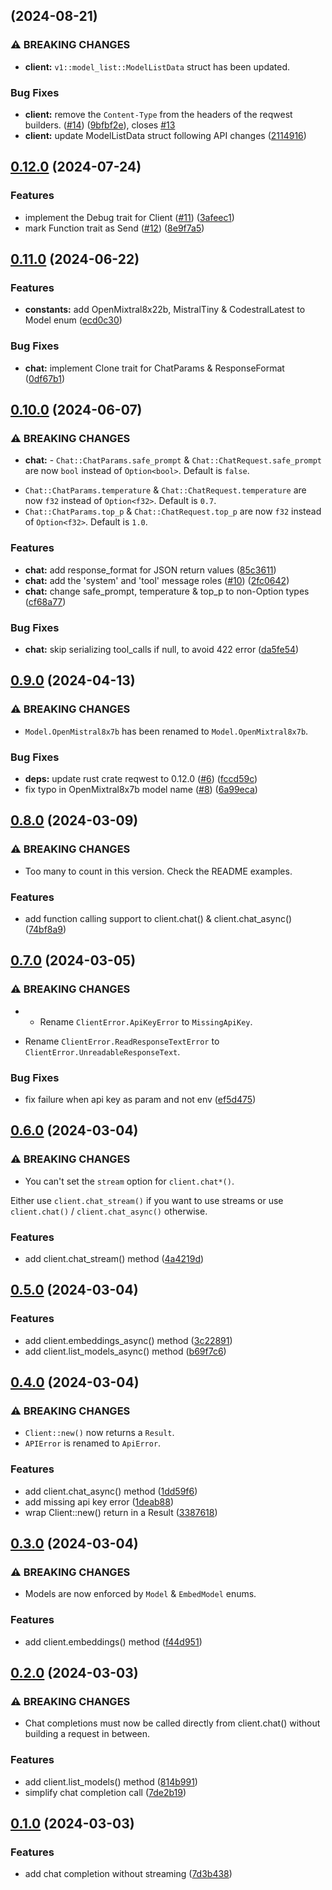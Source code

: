 ## [](https://github.com/ivangabriele/mistralai-client-rs/compare/v0.12.0...v) (2024-08-21)

### ⚠ BREAKING CHANGES

* **client:** `v1::model_list::ModelListData` struct has been updated.

### Bug Fixes

* **client:** remove the `Content-Type` from the headers of the reqwest builders. ([#14](https://github.com/ivangabriele/mistralai-client-rs/issues/14)) ([9bfbf2e](https://github.com/ivangabriele/mistralai-client-rs/commit/9bfbf2e9dc7b48103ac56923fb8b3ac9a5e2d9cf)), closes [#13](https://github.com/ivangabriele/mistralai-client-rs/issues/13)
* **client:** update ModelListData struct following API changes ([2114916](https://github.com/ivangabriele/mistralai-client-rs/commit/2114916941e1ff5aa242290df5f092c0d4954afc))
## [0.12.0](https://github.com/ivangabriele/mistralai-client-rs/compare/v0.11.0...v) (2024-07-24)

### Features

* implement the Debug trait for Client ([#11](https://github.com/ivangabriele/mistralai-client-rs/issues/11)) ([3afeec1](https://github.com/ivangabriele/mistralai-client-rs/commit/3afeec1d586022e43c7b10906acec5e65927ba7d))
* mark Function trait as Send ([#12](https://github.com/ivangabriele/mistralai-client-rs/issues/12)) ([8e9f7a5](https://github.com/ivangabriele/mistralai-client-rs/commit/8e9f7a53863879b2ad618e9e5707b198e4f3b135))
## [0.11.0](https://github.com/ivangabriele/mistralai-client-rs/compare/v0.10.0...v) (2024-06-22)

### Features

* **constants:** add OpenMixtral8x22b, MistralTiny & CodestralLatest to Model enum ([ecd0c30](https://github.com/ivangabriele/mistralai-client-rs/commit/ecd0c3028fdcfab32b867eb1eed86182f5f4ab81))

### Bug Fixes

* **chat:** implement Clone trait for ChatParams & ResponseFormat ([0df67b1](https://github.com/ivangabriele/mistralai-client-rs/commit/0df67b1b2571fb04b636ce015a2daabe629ff352))
## [0.10.0](https://github.com/ivangabriele/mistralai-client-rs/compare/v0.9.0...v) (2024-06-07)

### ⚠ BREAKING CHANGES

* **chat:** - `Chat::ChatParams.safe_prompt` & `Chat::ChatRequest.safe_prompt` are now `bool` instead of `Option<bool>`. Default is `false`.
- `Chat::ChatParams.temperature` & `Chat::ChatRequest.temperature` are now `f32` instead of `Option<f32>`. Default is `0.7`.
- `Chat::ChatParams.top_p` & `Chat::ChatRequest.top_p` are now `f32` instead of `Option<f32>`. Default is `1.0`.

### Features

* **chat:** add response_format for JSON return values ([85c3611](https://github.com/ivangabriele/mistralai-client-rs/commit/85c3611afbbe8df30dfc7512cc381ed304ce4024))
* **chat:** add the 'system' and 'tool' message roles ([#10](https://github.com/ivangabriele/mistralai-client-rs/issues/10)) ([2fc0642](https://github.com/ivangabriele/mistralai-client-rs/commit/2fc0642a5e4c024b15710acaab7735480e8dfe6a))
* **chat:** change safe_prompt, temperature & top_p to non-Option types ([cf68a77](https://github.com/ivangabriele/mistralai-client-rs/commit/cf68a773201ebe0e802face52af388711acf0c27))

### Bug Fixes

* **chat:** skip serializing tool_calls if null, to avoid 422 error ([da5fe54](https://github.com/ivangabriele/mistralai-client-rs/commit/da5fe54115ce622379776661a440e2708b24810c))
## [0.9.0](https://github.com/ivangabriele/mistralai-client-rs/compare/v0.8.0...v) (2024-04-13)


### ⚠ BREAKING CHANGES

* `Model.OpenMistral8x7b` has been renamed to `Model.OpenMixtral8x7b`.

### Bug Fixes

* **deps:** update rust crate reqwest to 0.12.0 ([#6](https://github.com/ivangabriele/mistralai-client-rs/issues/6)) ([fccd59c](https://github.com/ivangabriele/mistralai-client-rs/commit/fccd59c0cc783edddec1b404363faabb009eecd6))
* fix typo in OpenMixtral8x7b model name ([#8](https://github.com/ivangabriele/mistralai-client-rs/issues/8)) ([6a99eca](https://github.com/ivangabriele/mistralai-client-rs/commit/6a99eca49c0cc8e3764a56f6dfd7762ec44a4c3b))

## [0.8.0](https://github.com/ivangabriele/mistralai-client-rs/compare/v0.7.0...v) (2024-03-09)


### ⚠ BREAKING CHANGES

* Too many to count in this version. Check the README examples.

### Features

* add function calling support to client.chat() & client.chat_async() ([74bf8a9](https://github.com/ivangabriele/mistralai-client-rs/commit/74bf8a96ee31f9d54ee3d7404619e803a182918b))

## [0.7.0](https://github.com/ivangabriele/mistralai-client-rs/compare/v0.6.0...v) (2024-03-05)


### ⚠ BREAKING CHANGES

* - Rename `ClientError.ApiKeyError` to `MissingApiKey`.
- Rename `ClientError.ReadResponseTextError` to `ClientError.UnreadableResponseText`.

### Bug Fixes

* fix failure when api key as param and not env ([ef5d475](https://github.com/ivangabriele/mistralai-client-rs/commit/ef5d475e2d0e3fe040c44d6adabf7249e9962835))

## [0.6.0](https://github.com/ivangabriele/mistralai-client-rs/compare/v0.5.0...v) (2024-03-04)


### ⚠ BREAKING CHANGES

* You can't set the `stream` option for `client.chat*()`.

Either use `client.chat_stream()` if you want to use streams
or use `client.chat()` / `client.chat_async()` otherwise.

### Features

* add client.chat_stream() method ([4a4219d](https://github.com/ivangabriele/mistralai-client-rs/commit/4a4219d3eaa8f0ae953ee6182b36bf464d1c4a21))

## [0.5.0](https://github.com/ivangabriele/mistralai-client-rs/compare/v0.4.0...v) (2024-03-04)


### Features

* add client.embeddings_async() method ([3c22891](https://github.com/ivangabriele/mistralai-client-rs/commit/3c228914f78b0edd4a592091265b88d0bc55568b))
* add client.list_models_async() method ([b69f7c6](https://github.com/ivangabriele/mistralai-client-rs/commit/b69f7c617c15dd63abb61d004636512916d766bb))

## [0.4.0](https://github.com/ivangabriele/mistralai-client-rs/compare/v0.3.0...v) (2024-03-04)


### ⚠ BREAKING CHANGES

* `Client::new()` now returns a `Result`.
* `APIError` is renamed to `ApiError`.

### Features

* add client.chat_async() method ([1dd59f6](https://github.com/ivangabriele/mistralai-client-rs/commit/1dd59f67048c10458ab0382af8fdfe4ed21c82fa))
* add missing api key error ([1deab88](https://github.com/ivangabriele/mistralai-client-rs/commit/1deab88251fc706e0415a5e416ab9aee4b52f6f3))
* wrap Client::new() return in a Result ([3387618](https://github.com/ivangabriele/mistralai-client-rs/commit/33876183e41340f426aa1dd1b6d8b5c05c8e15b9))

## [0.3.0](https://github.com/ivangabriele/mistralai-client-rs/compare/v0.2.0...v) (2024-03-04)


### ⚠ BREAKING CHANGES

* Models are now enforced by `Model` & `EmbedModel` enums.

### Features

* add client.embeddings() method ([f44d951](https://github.com/ivangabriele/mistralai-client-rs/commit/f44d95124767c3a3f14c78c4be3d9c203fac49ad))

## [0.2.0](https://github.com/ivangabriele/mistralai-client-rs/compare/v0.1.0...v) (2024-03-03)


### ⚠ BREAKING CHANGES

* Chat completions must now be called directly from client.chat() without building a request in between.

### Features

* add client.list_models() method ([814b991](https://github.com/ivangabriele/mistralai-client-rs/commit/814b9918b3aca78bfd606b5b9bb470b70ea2a5c6))
* simplify chat completion call ([7de2b19](https://github.com/ivangabriele/mistralai-client-rs/commit/7de2b19b981f1d65fe5c566fcaf521e4f2a9ced1))

## [0.1.0](https://github.com/ivangabriele/mistralai-client-rs/compare/7d3b438d16e9936591b6454525968c5c2cdfd6ad...v0.1.0) (2024-03-03)

### Features

- add chat completion without streaming ([7d3b438](https://github.com/ivangabriele/mistralai-client-rs/commit/7d3b438d16e9936591b6454525968c5c2cdfd6ad))
